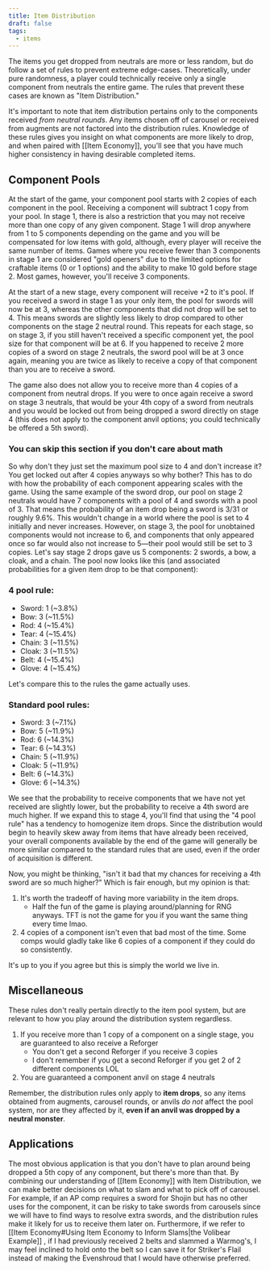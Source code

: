 ```yaml
---
title: Item Distribution
draft: false
tags:
  - items
---
```

The items you get dropped from neutrals are more or less random, but do follow a set of rules to prevent extreme edge-cases. Theoretically, under pure randomness, a player could technically receive only a single component from neutrals the entire game. The rules that prevent these cases are known as "Item Distribution."

It's important to note that item distribution pertains only to the components received *from neutral rounds*. Any items chosen off of carousel or received from augments are not factored into the distribution rules. Knowledge of these rules gives you insight on what components are more likely to drop, and when paired with [[Item Economy]], you'll see that you have much higher consistency in having desirable completed items.

## Component Pools
At the start of the game, your component pool starts with 2 copies of each component in the pool. Receiving a component will subtract 1 copy from your pool. In stage 1, there is also a restriction that you may not receive more than one copy of any given component. Stage 1 will drop anywhere from 1 to 5 components depending on the game and you will be compensated for low items with gold, although, every player will receive the same number of items. Games where you receive fewer than 3 components in stage 1 are considered "gold openers" due to the limited options for craftable items (0 or 1 options) and the ability to make 10 gold before stage 2. Most games, however, you'll receive 3 components.

At the start of a new stage, every component will receive +2 to it's pool. If you received a sword in stage 1 as your only item, the pool for swords will now be at 3, whereas the other components that did not drop will be set to 4. This means swords are slightly less likely to drop compared to other components on the stage 2 neutral round. This repeats for each stage, so on stage 3, if you still haven't received a specific component yet, the pool size for that component will be at 6. If you happened to receive 2 more copies of a sword on stage 2 neutrals, the sword pool will be at 3 once again, meaning you are twice as likely to receive a copy of that component than you are to receive a sword.

The game also does not allow you to receive more than 4 copies of a component from neutral drops. If you were to once again receive a sword on stage 3 neutrals, that would be your 4th copy of a sword from neutrals and you would be locked out from being dropped a sword directly on stage 4 (this does not apply to the component anvil options; you could technically be offered a 5th sword).

### You can skip this section if you don't care about math
So why don't they just set the maximum pool size to 4 and don't increase it? You get locked out after 4 copies anyways so why bother? This has to do with how the probability of each component appearing scales with the game. Using the same example of the sword drop, our pool on stage 2 neutrals would have 7 components with a pool of 4 and swords with a pool of 3. That means the probability of an item drop being a sword is 3/31 or roughly 9.6%. This wouldn't change in a world where the pool is set to 4 initially and never increases. However, on stage 3, the pool for unobtained components would not increase to 6, and components that only appeared once so far would also not increase to 5—their pool would still be set to 3 copies. Let's say stage 2 drops gave us 5 components: 2 swords, a bow, a cloak, and a chain. The pool now looks like this (and associated probabilities for a given item drop to be that component):
### 4 pool rule:
- Sword: 1 (~3.8%)
- Bow: 3 (~11.5%)
- Rod: 4 (~15.4%)
- Tear: 4 (~15.4%)
- Chain: 3 (~11.5%)
- Cloak: 3 (~11.5%)
- Belt: 4 (~15.4%)
- Glove: 4 (~15.4%)

Let's compare this to the rules the game actually uses.
### Standard pool rules:
- Sword: 3 (~7.1%)
- Bow: 5 (~11.9%)
- Rod: 6 (~14.3%)
- Tear: 6 (~14.3%)
- Chain: 5 (~11.9%)
- Cloak: 5 (~11.9%)
- Belt: 6 (~14.3%)
- Glove: 6 (~14.3%)

We see that the probability to receive components that we have not yet received are slightly lower, but the probability to receive a 4th sword are much higher. If we expand this to stage 4, you'll find that using the "4 pool rule" has a tendency to homogenize item drops. Since the distribution would begin to heavily skew away from items that have already been received, your overall components available by the end of the game will generally be more similar compared to the standard rules that are used, even if the order of acquisition is different.

Now, you might be thinking, "isn't it bad that my chances for receiving a 4th sword are so much higher?" Which is fair enough, but my opinion is that:
1) It's worth the tradeoff of having more variability in the item drops.
	- Half the fun of the game is playing around/planning for RNG anyways. TFT is not the game for you if you want the same thing every time lmao.
2) 4 copies of a component isn't even that bad most of the time. Some comps would gladly take like 6 copies of a component if they could do so consistently.

It's up to you if you agree but this is simply the world we live in.
## Miscellaneous
These rules don't really pertain directly to the item pool system, but are relevant to how you play around the distribution system regardless.
1) If you receive more than 1 copy of a component on a single stage, you are guaranteed to also receive a Reforger
	- You don't get a second Reforger if you receive 3 copies
	- I don't remember if you get a second Reforger if you get 2 of 2 different components LOL
2) You are guaranteed a component anvil on stage 4 neutrals

Remember, the distribution rules only apply to **item drops**, so any items obtained from augments, carousel rounds, or anvils *do not* affect the pool system, nor are they affected by it, **even if an anvil was dropped by a neutral monster**.
## Applications
The most obvious application is that you don't have to plan around being dropped a 5th copy of any component, but there's more than that. By combining our understanding of [[Item Economy]] with Item Distribution, we can make better decisions on what to slam and what to pick off of carousel. For example, if an AP comp requires a sword for Shojin but has no other uses for the component, it can be risky to take swords from carousels since we will have to find ways to resolve extra swords, and the distribution rules make it likely for us to receive them later on. Furthermore, if we refer to [[Item Economy#Using Item Economy to Inform Slams|the Volibear Example]] , if I had previously received 2 belts and slammed a Warmog's, I may feel inclined to hold onto the belt so I can save it for Striker's Flail instead of making the Evenshroud that I would have otherwise preferred. 